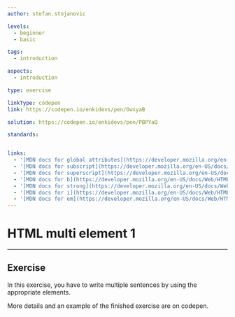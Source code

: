```yaml
---
author: stefan.stojanovic

levels:
  - beginner
  - basic

tags:
  - introduction

aspects:
  - introduction

type: exercise

linkType: codepen
link: https://codepen.io/enkidevs/pen/OwxyaB

solution: https://codepen.io/enkidevs/pen/PBPYaQ

standards:


links:
  - '[MDN docs for global attributes](https://developer.mozilla.org/en-US/docs/Web/HTML/Global_attributes){website}'
  - '[MDN docs for subscript](https://developer.mozilla.org/en-US/docs/Web/HTML/Element/sub){website}'
  - '[MDN docs for superscript](https://developer.mozilla.org/en-US/docs/Web/HTML/Element/sup){website}'
  - '[MDN docs for b](https://developer.mozilla.org/en-US/docs/Web/HTML/Element/b){website}'
  - '[MDN docs for strong](https://developer.mozilla.org/en-US/docs/Web/HTML/Element/strong){website}'
  - '[MDN docs for i](https://developer.mozilla.org/en-US/docs/Web/HTML/Element/i){website}'
  - '[MDN docs for em](https://developer.mozilla.org/en-US/docs/Web/HTML/Element/em){website}'
---
```

# HTML multi element 1
---

## Exercise
In this exercise, you have to write multiple sentences by using the appropriate elements.

More details and an example of the finished exercise are on codepen.
